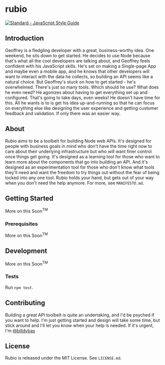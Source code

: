 # rubio

[![Standard - JavaScript Style Guide](https://cdn.rawgit.com/feross/standard/master/badge.svg)](https://github.com/feross/standard)

## Introduction

Geoffrey is a fledgling developer with a great, business-worthy idea. One weekend, he sits down to get started. He decides to use Node because that's what all the cool developers are talking about, and Geoffrey feels confident with his JavaScript skills. He's set on making a Single-page App and maybe even a mobile app, and he knows that other developers will want to interact with the data he collects, so building an API seems like a natural choice. But Geoffrey's stuck on how to get started - he's overwhelmed. There's just so many tools. Which should he use? What does he even need? He agonizes about having to get everything set up and configured. That's going to take days, even weeks! He doesn't have time for this. All he wants is to is get his idea up-and-running so that he can focus on everything else like designing the user experience and getting customer feedback and validation. If only there was an easier way.

## About

Rubio aims to be a toolbelt for building Node web APIs. It's designed for people with business goals in mind who don't have the time right now to care about their underlying infrastructure but who will want finer control once things get going. It's designed as a learning tool for those who want to learn more about the components that go into building an API. And it's designed as an experimentation tool for those who don't know what tools they'll need and want the freedom to try things out without the fear of being locked into any one tool. Rubio holds your hand, but gets out of your way when you don't need the help anymore. For more, see `MANIFESTO.md`.

## Getting Started

More on this Soon<sup>TM</sup>

### Prerequisites

More on this Soon<sup>TM</sup>

## Development

More on this Soon<sup>TM</sup>

### Tests

Run `npm test`.

## Contributing

Building a great API toolbelt is quite an undertaking, and I'd be psyched if you want to help. I'm just getting started and design will take some time, but stick around and I'll let you know when your help is needed. If it's urgent, I'm [@billdybas](https://twitter.com/billdybas)

## License

Rubio is released under the MIT License. See `LICENSE.md`.
